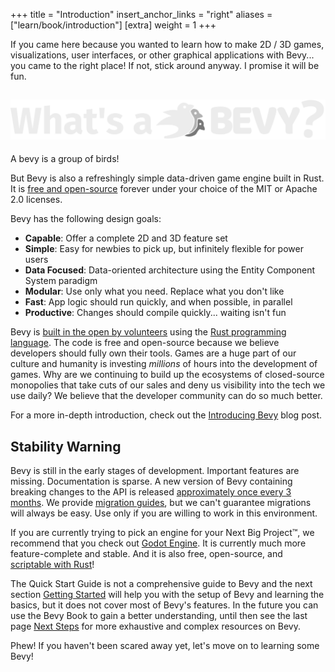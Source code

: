 +++
title = "Introduction"
insert_anchor_links = "right"
aliases = ["learn/book/introduction"]
[extra]
weight = 1
+++

If you came here because you wanted to learn how to make 2D / 3D games, visualizations, user interfaces, or other graphical applications with Bevy... you came to the right place! If not, stick around anyway. I promise it will be fun.

<h2>
    <img src="/assets/whats_a_bevy.svg" class="docs-whats-a-bevy" alt="What's a BEVY?"/>
</h2>

A bevy is a group of birds!

But Bevy is also a refreshingly simple data-driven game engine built in Rust. It is [free and open-source](https://github.com/bevyengine/bevy) forever under your choice of the MIT or Apache 2.0 licenses.

Bevy has the following design goals:

* **Capable**: Offer a complete 2D and 3D feature set
* **Simple**: Easy for newbies to pick up, but infinitely flexible for power users
* **Data Focused**: Data-oriented architecture using the Entity Component System paradigm
* **Modular**: Use only what you need. Replace what you don't like
* **Fast**: App logic should run quickly, and when possible, in parallel
* **Productive**: Changes should compile quickly... waiting isn't fun

Bevy is [built in the open by volunteers](/learn/quick-start/contributing) using the [Rust programming language](https://www.rust-lang.org/). The code is free and open-source because we believe developers should fully own their tools. Games are a huge part of our culture and humanity is investing _millions_ of hours into the development of games. Why are we continuing to build up the ecosystems of closed-source monopolies that take cuts of our sales and deny us visibility into the tech we use daily? We believe that the developer community can do so much better.

For a more in-depth introduction, check out the [Introducing Bevy](/news/introducing-bevy/) blog post.

<h2 class="warning">
    Stability Warning
</h2>

Bevy is still in the early stages of development. Important features are missing. Documentation is sparse. A new version of Bevy containing breaking changes to the API is released [approximately once every 3 months](https://bevyengine.org/news/bevy-0-6/#the-train-release-schedule). We provide [migration guides](https://bevyengine.org/learn/book/migration-guides/), but we can't guarantee migrations will always be easy. Use only if you are willing to work in this environment.

If you are currently trying to pick an engine for your Next Big Project™, we recommend that you check out [Godot Engine](https://godotengine.org). It is currently much more feature-complete and stable. And it is also free, open-source, and [scriptable with Rust](https://github.com/godot-rust/gdext)!

The Quick Start Guide is not a comprehensive guide to Bevy and the next section [Getting Started](/learn/quick-start/getting-started/) will help you with the setup of Bevy and learning the basics, but it does not cover most of Bevy's features. In the future you can use the Bevy Book to gain a better understanding, until then see the last page [Next Steps](/learn/quick-start/next-steps) for more exhaustive and complex resources on Bevy.

Phew! If you haven't been scared away yet, let's move on to learning some Bevy!
